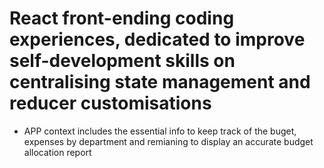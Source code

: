 # React front-ending coding experiences, dedicated to improve self-development skills on centralising state management and reducer customisations
- APP context includes the essential info to keep track of the buget, expenses by department and remianing to display an accurate budget allocation report